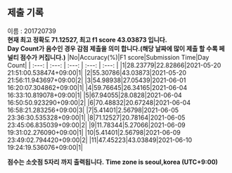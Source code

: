 


  
## 제출 기록  
이름 : 201720739  
**현재 최고 정확도 71.12527, 최고 f1 score 43.03873 입니다.**  
**Day Count가 음수인 경우 감점 제출을 의미 합니다.(해당 날짜에 많이 제출 할 수록 페널티 점수가 커집니다.)**
|No|Accuracy(%)|F1 score|Submission Time|Day Count|
| :---: | :---: | :---: | :---: | :---: |
|1|28.23779|22.82866|2021-05-20 21:51:00.538474+09:00|1|
|2|55.30786|43.03873|2021-05-20 21:56:11.943697+09:00|2|
|3|54.98938|27.05439|2021-06-01 16:20:07.304862+09:00|1|
|4|59.76645|26.34165|2021-06-04 16:33:10.819078+09:00|1|
|5|67.94055|28.0828|2021-06-04 16:50:50.923290+09:00|2|
|6|70.48832|20.67248|2021-06-04 16:58:21.283256+09:00|3|
|7|5.41401|2.56798|2021-06-05 23:36:30.535328+09:00|1|
|8|71.12527|20.78164|2021-06-05 23:45:06.835039+09:00|2|
|9|11.78344|5.27066|2021-06-09 19:31:02.276090+09:00|1|
|10|5.41401|2.56798|2021-06-09 23:49:02.794420+09:00|2|
|11|47.45223|43.03849|2021-06-10 19:24:19.536076+09:00|1|


**점수는 소숫점 5자리 까지 출력됩니다.**
**Time zone is seoul,korea (UTC+9:00)**
